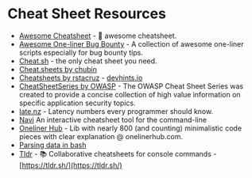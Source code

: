 # Cheat Sheet Resources


- [Awesome Cheatsheet](https://github.com/detailyang/awesome-cheatsheet) - 🍻 awesome cheatsheet.
- [Awesome One-liner Bug Bounty](https://github.com/dwisiswant0/awesome-oneliner-bugbounty) - A collection of awesome one-liner scripts especially for bug bounty tips.
- [Cheat.sh](https://github.com/chubin/cheat.sh) - the only cheat sheet you need.
- [Cheat.sheets by chubin](https://github.com/chubin/cheat.sheets)
- [Cheatsheets by rstacruz](https://github.com/rstacruz/cheatsheets) - [devhints.io](https://devhints.io)
- [CheatSheetSeries by OWASP](https://github.com/OWASP/CheatSheetSeries) - The OWASP Cheat Sheet Series was created to provide a concise collection of high value information on specific application security topics.
- [late.nz](https://github.com/chubin/late.nz) - Latency numbers every programmer should know.
- [Navi](https://github.com/denisidoro/navi)  An interactive cheatsheet tool for the command-line 
- [Oneliner Hub](https://github.com/nonunicorn/onelinerhub) - Lib with nearly 800 (and counting) minimalistic code pieces with clear explanation @ onelinerhub.com.
- [Parsing data in bash](https://github.com/r00t-3xp10it/hacking-material-books/blob/master/bash/parsing_data_in_bash.md)
- [Tldr](https://github.com/tldr-pages/tldr) - 📚 Collaborative cheatsheets for console commands - [https://tldr.sh/](https://tldr.sh/)



